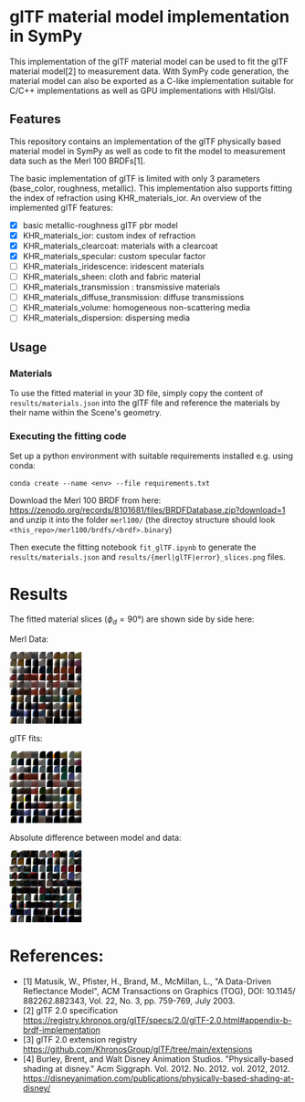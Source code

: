 # glTF material model implementation in SymPy

This implementation of the glTF material model can be used to fit the glTF material model[2] to measurement data. With SymPy code generation, the material model can also be exported as a C-like implementation suitable for C/C++ implementations as well as GPU implementations with Hlsl/Glsl.

## Features

This repository contains an implementation of the glTF physically based material model in SymPy as well as code to fit the model to measurement data such as the Merl 100 BRDFs[1].

The basic implementation of glTF is limited with only 3 parameters (base_color, roughness, metallic). This implementation also supports fitting the index of refraction using KHR_materials_ior. An overview of the implemented glTF features:

- [x] basic metallic-roughness glTF pbr model
- [x] KHR_materials_ior: custom index of refraction
- [x] KHR_materials_clearcoat: materials with a clearcoat
- [x] KHR_materials_specular: custom specular factor
- [ ] KHR_materials_iridescence: iridescent materials
- [ ] KHR_materials_sheen: cloth and fabric material
- [ ] KHR_materials_transmission : transmissive materials
- [ ] KHR_materials_diffuse_transmission: diffuse transmissions
- [ ] KHR_materials_volume: homogeneous non-scattering media
- [ ] KHR_materials_dispersion: dispersing media

## Usage

### Materials

To use the fitted material in your 3D file, simply copy the content of `results/materials.json` into the glTF file and reference the materials by their name within the Scene's geometry.

### Executing the fitting code

Set up a python environment with suitable requirements installed e.g. using conda:

    conda create --name <env> --file requirements.txt

Download the Merl 100 BRDF from here: https://zenodo.org/records/8101681/files/BRDFDatabase.zip?download=1 and unzip it into the folder `merl100/` (the directoy structure should look `<this_repo>/merl100/brdfs/<brdf>.binary`)

Then execute the fitting notebook `fit_glTF.ipynb` to generate the `results/materials.json` and `results/{merl|glTF|error}_slices.png` files.

# Results

The fitted material slices ($\phi_d=90°$) are shown side by side here:

Merl Data:

<img src="results/merl_slices.png" style="width:25%; aspect-ratio: 1 / 1; object-fit: cover;">

glTF fits:

<img src="results/glTF_slices.png" style="width:25%; aspect-ratio: 1 / 1; object-fit: cover;">

Absolute difference between model and data:

<img src="results/error_slices.png" style="width:25%; aspect-ratio: 1 / 1; object-fit: cover;">


# References:

- [1] Matusik, W., Pfister, H., Brand, M., McMillan, L., "A Data-Driven Reflectance Model", ACM Transactions on Graphics (TOG), DOI: 10.1145/​882262.882343, Vol. 22, No. 3, pp. 759-769, July 2003.
- [2] glTF 2.0 specification https://registry.khronos.org/glTF/specs/2.0/glTF-2.0.html#appendix-b-brdf-implementation
- [3] glTF 2.0 extension registry https://github.com/KhronosGroup/glTF/tree/main/extensions
- [4] Burley, Brent, and Walt Disney Animation Studios. "Physically-based shading at disney." Acm Siggraph. Vol. 2012. No. 2012. vol. 2012, 2012. https://disneyanimation.com/publications/physically-based-shading-at-disney/